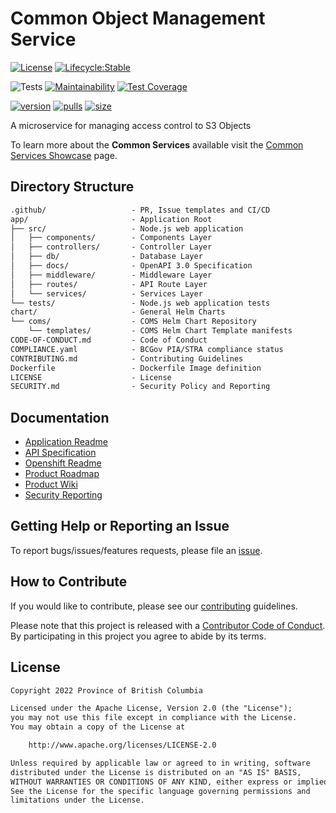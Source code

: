 
# Common Object Management Service

[![License](https://img.shields.io/badge/License-Apache%202.0-blue.svg)](LICENSE) [![Lifecycle:Stable](https://img.shields.io/badge/Lifecycle-Stable-97ca00)](https://github.com/bcgov/repomountie/blob/master/doc/lifecycle-badges.md)

![Tests](https://github.com/bcgov/common-object-management-service/workflows/Tests/badge.svg)
[![Maintainability](https://api.codeclimate.com/v1/badges/91d2b0aebc348a1d5d0a/maintainability)](https://codeclimate.com/github/bcgov/common-object-management-service/maintainability)
[![Test Coverage](https://api.codeclimate.com/v1/badges/91d2b0aebc348a1d5d0a/test_coverage)](https://codeclimate.com/github/bcgov/common-object-management-service/test_coverage)

[![version](https://img.shields.io/docker/v/bcgovimages/common-object-management-service.svg?sort=semver)](https://hub.docker.com/r/bcgovimages/common-object-management-service)
[![pulls](https://img.shields.io/docker/pulls/bcgovimages/common-object-management-service.svg)](https://hub.docker.com/r/bcgovimages/common-object-management-service)
[![size](https://img.shields.io/docker/image-size/bcgovimages/common-object-management-service.svg)](https://hub.docker.com/r/bcgovimages/common-object-management-service)

A microservice for managing access control to S3 Objects

To learn more about the **Common Services** available visit the [Common Services Showcase](https://bcgov.github.io/common-service-showcase/) page.

## Directory Structure

```txt
.github/                   - PR, Issue templates and CI/CD
app/                       - Application Root
├── src/                   - Node.js web application
│   ├── components/        - Components Layer
│   ├── controllers/       - Controller Layer
│   ├── db/                - Database Layer
│   ├── docs/              - OpenAPI 3.0 Specification
│   ├── middleware/        - Middleware Layer
│   ├── routes/            - API Route Layer
│   └── services/          - Services Layer
└── tests/                 - Node.js web application tests
chart/                     - General Helm Charts
└── coms/                  - COMS Helm Chart Repository
    └── templates/         - COMS Helm Chart Template manifests
CODE-OF-CONDUCT.md         - Code of Conduct
COMPLIANCE.yaml            - BCGov PIA/STRA compliance status
CONTRIBUTING.md            - Contributing Guidelines
Dockerfile                 - Dockerfile Image definition
LICENSE                    - License
SECURITY.md                - Security Policy and Reporting
```

## Documentation

* [Application Readme](app/README.md)
* [API Specification](app/README.md#openapi-specification)
* [Openshift Readme](openshift/README.md)
* [Product Roadmap](https://github.com/bcgov/common-object-management-service/wiki/Product-Roadmap)
* [Product Wiki](https://github.com/bcgov/common-object-management-service/wiki)
* [Security Reporting](SECURITY.md)

## Getting Help or Reporting an Issue

To report bugs/issues/features requests, please file an [issue](https://github.com/bcgov/common-object-management-service/issues).

## How to Contribute

If you would like to contribute, please see our [contributing](CONTRIBUTING.md) guidelines.

Please note that this project is released with a [Contributor Code of Conduct](CODE-OF-CONDUCT.md). By participating in this project you agree to abide by its terms.

## License

```txt
Copyright 2022 Province of British Columbia

Licensed under the Apache License, Version 2.0 (the "License");
you may not use this file except in compliance with the License.
You may obtain a copy of the License at

    http://www.apache.org/licenses/LICENSE-2.0

Unless required by applicable law or agreed to in writing, software
distributed under the License is distributed on an "AS IS" BASIS,
WITHOUT WARRANTIES OR CONDITIONS OF ANY KIND, either express or implied.
See the License for the specific language governing permissions and
limitations under the License.
```
